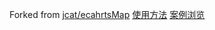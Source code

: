 
Forked from [jcat/ecahrtsMap](https://gitee.com/jcat/ecahrts-map) [使用方法](https://blog.csdn.net/weixin_43216105/article/details/109715995) [案例浏览](http://jcat.gitee.io/ecahrts-map/cityMap/index.html)
